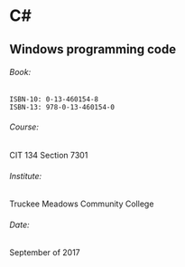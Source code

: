 # C#
## Windows programming code

###### Book: 
```Visual C#, How to program. Deitel. Pearson Education, Sixth edition
ISBN-10: 0-13-460154-8
ISBN-13: 978-0-13-460154-0
```
###### Course: 
  CIT 134 Section 7301
###### Institute: 
  Truckee Meadows Community College
###### Date: 
  September of 2017
